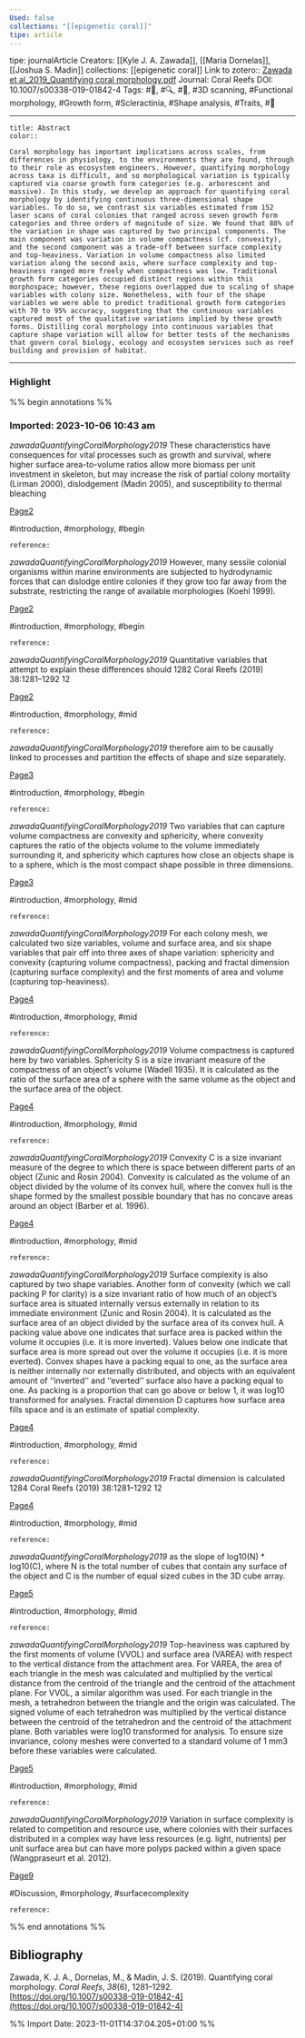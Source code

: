 ```yaml
---
Used: false
collections: "[[epigenetic coral]]"
tipe: article
---
```

tipe: journalArticle
Creators: [[Kyle J. A. Zawada]], [[Maria Dornelas]], [[Joshua S. Madin]]
collections: [[epigenetic coral]]
Link to zotero:: [Zawada et al_2019_Quantifying coral morphology.pdf](zotero://select/library/items/228ZQ5Y9)
Journal: Coral Reefs
DOI: 10.1007/s00338-019-01842-4
Tags: #📝, #🔍, #🎨, #3D scanning, #Functional morphology, #Growth form, #Scleractinia, #Shape analysis, #Traits, #🛑

---
```ad-note
title: Abstract
color:: 

Coral morphology has important implications across scales, from differences in physiology, to the environments they are found, through to their role as ecosystem engineers. However, quantifying morphology across taxa is difficult, and so morphological variation is typically captured via coarse growth form categories (e.g. arborescent and massive). In this study, we develop an approach for quantifying coral morphology by identifying continuous three-dimensional shape variables. To do so, we contrast six variables estimated from 152 laser scans of coral colonies that ranged across seven growth form categories and three orders of magnitude of size. We found that 88% of the variation in shape was captured by two principal components. The main component was variation in volume compactness (cf. convexity), and the second component was a trade-off between surface complexity and top-heaviness. Variation in volume compactness also limited variation along the second axis, where surface complexity and top-heaviness ranged more freely when compactness was low. Traditional growth form categories occupied distinct regions within this morphospace; however, these regions overlapped due to scaling of shape variables with colony size. Nonetheless, with four of the shape variables we were able to predict traditional growth form categories with 70 to 95% accuracy, suggesting that the continuous variables captured most of the qualitative variations implied by these growth forms. Distilling coral morphology into continuous variables that capture shape variation will allow for better tests of the mechanisms that govern coral biology, ecology and ecosystem services such as reef building and provision of habitat.

```

---
### Highlight

%% begin annotations %%



### Imported: 2023-10-06 10:43 am

*zawadaQuantifyingCoralMorphology2019*
	These characteristics have consequences for vital processes such as growth and survival, where higher surface area-to-volume ratios allow more biomass per unit investment in skeleton, but may increase the risk of partial colony mortality (Lirman 2000), dislodgement (Madin 2005), and susceptibility to thermal bleaching 
	
[Page2](zotero://open-pdf/library/items/228ZQ5Y9?page=2&a=72PYBF6A)
	
	
#introduction, #morphology, #begin
	
	
	reference:

*zawadaQuantifyingCoralMorphology2019*
	However, many sessile colonial organisms within marine environments are subjected to hydrodynamic forces that can dislodge entire colonies if they grow too far away from the substrate, restricting the range of available morphologies (Koehl 1999). 
	
[Page2](zotero://open-pdf/library/items/228ZQ5Y9?page=2&a=SFL89D5A)
	
	
#introduction, #morphology, #begin
	
	
	reference:

*zawadaQuantifyingCoralMorphology2019*
	Quantitative variables that attempt to explain these differences should 1282 Coral Reefs (2019) 38:1281–1292 12 
	
[Page2](zotero://open-pdf/library/items/228ZQ5Y9?page=2&a=Y99Y93RC)
	
	
#introduction, #morphology, #mid
	
	
	reference:

*zawadaQuantifyingCoralMorphology2019*
	therefore aim to be causally linked to processes and partition the effects of shape and size separately. 
	
[Page3](zotero://open-pdf/library/items/228ZQ5Y9?page=3&a=PNLKH6EK)
	
	
#introduction, #morphology, #begin
	
	
	reference:

*zawadaQuantifyingCoralMorphology2019*
	Two variables that can capture volume compactness are convexity and sphericity, where convexity captures the ratio of the objects volume to the volume immediately surrounding it, and sphericity which captures how close an objects shape is to a sphere, which is the most compact shape possible in three dimensions. 
	
[Page3](zotero://open-pdf/library/items/228ZQ5Y9?page=3&a=A69W4LKX)
	
	
#introduction, #morphology, #mid
	
	
	reference:

*zawadaQuantifyingCoralMorphology2019*
	For each colony mesh, we calculated two size variables, volume and surface area, and six shape variables that pair off into three axes of shape variation: sphericity and convexity (capturing volume compactness), packing and fractal dimension (capturing surface complexity) and the first moments of area and volume (capturing top-heaviness). 
	
[Page4](zotero://open-pdf/library/items/228ZQ5Y9?page=4&a=IB53UFKF)
	
	
#introduction, #morphology, #mid
	
	
	reference:

*zawadaQuantifyingCoralMorphology2019*
	Volume compactness is captured here by two variables. Sphericity S is a size invariant measure of the compactness of an object’s volume (Wadell 1935). It is calculated as the ratio of the surface area of a sphere with the same volume as the object and the surface area of the object. 
	
[Page4](zotero://open-pdf/library/items/228ZQ5Y9?page=4&a=JMPS93JE)
	
	
#introduction, #morphology, #mid
	
	
	reference:

*zawadaQuantifyingCoralMorphology2019*
	Convexity C is a size invariant measure of the degree to which there is space between different parts of an object (Zunic and Rosin 2004). Convexity is calculated as the volume of an object divided by the volume of its convex hull, where the convex hull is the shape formed by the smallest possible boundary that has no concave areas around an object (Barber et al. 1996). 
	
[Page4](zotero://open-pdf/library/items/228ZQ5Y9?page=4&a=YY5DR4WI)
	
	
#introduction, #morphology, #mid
	
	
	reference:

*zawadaQuantifyingCoralMorphology2019*
	Surface complexity is also captured by two shape variables. Another form of convexity (which we call packing P for clarity) is a size invariant ratio of how much of an object’s surface area is situated internally versus externally in relation to its immediate environment (Zunic and Rosin 2004). It is calculated as the surface area of an object divided by the surface area of its convex hull. A packing value above one indicates that surface area is packed within the volume it occupies (i.e. it is more inverted). Values below one indicate that surface area is more spread out over the volume it occupies (i.e. it is more everted). Convex shapes have a packing equal to one, as the surface area is neither internally nor externally distributed, and objects with an equivalent amount of ‘‘inverted’’ and ‘‘everted’’ surface also have a packing equal to one. As packing is a proportion that can go above or below 1, it was log10 transformed for analyses. Fractal dimension D captures how surface area fills space and is an estimate of spatial complexity. 
	
[Page4](zotero://open-pdf/library/items/228ZQ5Y9?page=4&a=TFN4FJCM)
	
	
#introduction, #morphology, #mid
	
	
	reference:

*zawadaQuantifyingCoralMorphology2019*
	Fractal dimension is calculated 1284 Coral Reefs (2019) 38:1281–1292 12 
	
[Page4](zotero://open-pdf/library/items/228ZQ5Y9?page=4&a=9PMUBHK2)
	
	
#introduction, #morphology, #mid
	
	
	reference:

*zawadaQuantifyingCoralMorphology2019*
	as the slope of log10(N) * log10(C), where N is the total number of cubes that contain any surface of the object and C is the number of equal sized cubes in the 3D cube array. 
	
[Page5](zotero://open-pdf/library/items/228ZQ5Y9?page=5&a=SPZMQNAQ)
	
	
#introduction, #morphology, #mid
	
	
	reference:

*zawadaQuantifyingCoralMorphology2019*
	Top-heaviness was captured by the first moments of volume (VVOL) and surface area (VAREA) with respect to the vertical distance from the attachment area. For VAREA, the area of each triangle in the mesh was calculated and multiplied by the vertical distance from the centroid of the triangle and the centroid of the attachment plane. For VVOL, a similar algorithm was used. For each triangle in the mesh, a tetrahedron between the triangle and the origin was calculated. The signed volume of each tetrahedron was multiplied by the vertical distance between the centroid of the tetrahedron and the centroid of the attachment plane. Both variables were log10 transformed for analysis. To ensure size invariance, colony meshes were converted to a standard volume of 1 mm3 before these variables were calculated. 
	
[Page5](zotero://open-pdf/library/items/228ZQ5Y9?page=5&a=TICY38J6)
	
	
#introduction, #morphology, #mid
	
	
	reference:

*zawadaQuantifyingCoralMorphology2019*
	Variation in surface complexity is related to competition and resource use, where colonies with their surfaces distributed in a complex way have less resources (e.g. light, nutrients) per unit surface area but can have more polyps packed within a given space (Wangpraseurt et al. 2012). 
	
[Page9](zotero://open-pdf/library/items/228ZQ5Y9?page=9&a=8D4C7G4D)
	
	
#Discussion, #morphology, #surfacecomplexity
	
	
	reference:








%% end annotations %%

## Bibliography

Zawada, K. J. A., Dornelas, M., & Madin, J. S. (2019). Quantifying coral morphology. _Coral Reefs_, _38_(6), 1281–1292. [https://doi.org/10.1007/s00338-019-01842-4](https://doi.org/10.1007/s00338-019-01842-4)

%% Import Date: 2023-11-01T14:37:04.205+01:00 %%
